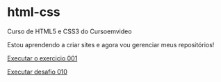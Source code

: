 # html-css
 Curso de HTML5 e CSS3 do Cursoemvideo

 Estou aprendendo a criar sites e agora vou gerenciar meus repositórios!

<a href="https://matheus1199.github.io/html-css/exercicios/ex001/index.html">Executar o exercicio 001</a>

<a href="https://matheus1199.github.io/html-css/desafios/des010/android.html">Executar desafio 010</a>